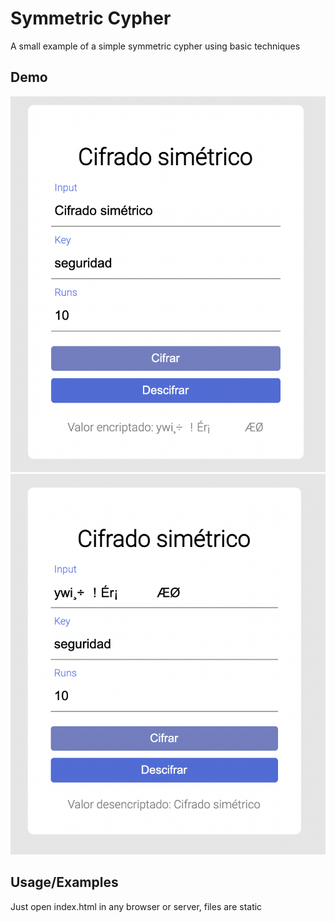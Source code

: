 
# Symmetric Cypher

A small example of a simple symmetric cypher using basic techniques



## Demo
  ![Encryption example](/evidence/Encrypt.png)
  ![Decription example](/evidence/Decrypt.png)
## Usage/Examples

Just open index.html in any browser or server, files are static

  